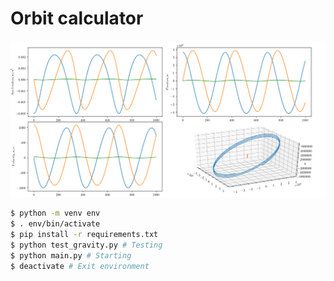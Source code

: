 # Orbit calculator

![](Figure_1.png)

```bash
$ python -m venv env
$ . env/bin/activate
$ pip install -r requirements.txt
$ python test_gravity.py # Testing
$ python main.py # Starting
$ deactivate # Exit environment
```